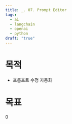 ```yaml
---
title: _. 07. Prompt Editor
tags:
  - ai
  - langchain
  - openai
  - python
draft: "true"
---
```

# 목적
- 프롬프트 수정 자동화

# 목표
0 